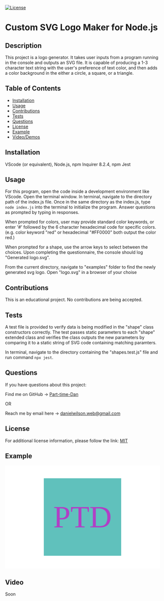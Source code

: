 [![License](https://img.shields.io/badge/License-MIT-blue.svg)](https://choosealicense.com/licenses/mit/)

# Custom SVG Logo Maker for Node.js

## Description
This project is a logo generator. It takes user inputs from a program running in the console and outputs an SVG file. It is capable of producing a 1-3 character text string with the user's preference of text color, and then adds a color background in the either a circle, a square, or a triangle.

## Table of Contents
- [Installation](#installation)
- [Usage](#usage)
- [Contributions](#contributions)
- [Tests](#tests)
- [Questions](#questions)
- [License](#license)
- [Example](#example)
- [Video/Demos](#video)

## Installation
VScode (or equivalent), Node.js, npm Inquirer 8.2.4, npm Jest

## Usage
For this program, open the code inside a development environment like VScode. Open the terminal window. In terminal, navigate to the directory path of the index.js file. Once in the same directory as the index.js, type ```node index.js``` into the terminal to initialize the program. Answer questions as prompted by typing in responses.

When prompted for colors, user may provide standard color keywords, or enter '#' followed by the 6 character hexadecimal code for specific colors. (e.g. color keyword "red" or hexadecimal "#FF0000" both output the color red.)

When prompted for a shape, use the arrow keys to select between the choices. Upon completing the questionnaire, the console should log "Generated logo.svg".

From the current directory, navigate to "examples" folder to find the newly generated svg logo. Open "logo.svg" in a browser of your choise

## Contributions
This is an educational project. No contributions are being accepted.

## Tests
A test file is provided to verify data is being modified in the "shape" class constructors correctly. The test passes static parameters to each "shape" extended class and verifies the class outputs the new parameters  by comparing it to a static string of SVG code containing matching paramters.

In terminal, navigate to the directory containing the "shapes.test.js" file and run command ```npx jest```. 

## Questions
If you have questions about this project:

Find me on GitHub -> [Part-time-Dan](https://github.com/Part-time-Dan)

OR

Reach me by email here -> [danielwilson.web@gmail.com](mailto:danielwilson.web@gmail.com)


## License
For additional license information, please follow the link: [MIT](https://choosealicense.com/licenses/mit/)

## Example

![Example Logo](./examples/samplelogo.SVG)

## Video

Soon
